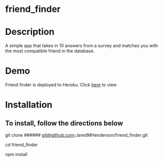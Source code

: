 # friend_finder

# Description

A simple app that takes in 10 answers from a survey and matches you with the most compatible friend in the database.

# Demo

Friend finder is deployed to Heroku. Click [here](https://dry-anchorage-38505.herokuapp.com/) to view

# Installation 

## To install, follow the directions below

git clone ###### git@github.com:JaredMHenderson/friend_finder.git

cd friend_finder

npm install




